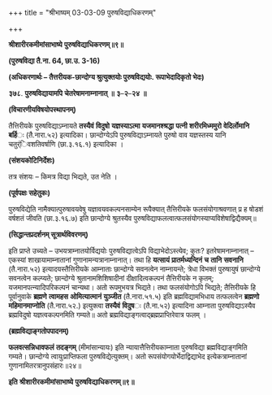 +++
title = "श्रीभाष्यम् 03-03-09 पुरुषविद्याधिकरणम्"

+++


**श्रीशारीरकमीमांसाभाष्ये** **पुरुषविद्याधिकरणम्॥९॥**

**(पुरुषविद्या तै.ना. 64, छा.उ. 3-16)**

**(अधिकरणार्थः – तैत्तरीयक-छान्दोग्य श्रुत्युक्तयोः पुरुषविद्ययोः. रूपाभेदादिकृतो भेदः)**

**३७८**. **पुरुषविद्यायामपि** **चेतरेषामनाम्नानात्** **॥** **३**–**२**–**२४** **॥**

**(विचारणीयविषयोपस्थापनम्)**

तैत्तिरीयके पुरुषविद्याऽम्नायते **तस्यैवं** **विदुषो** **यज्ञस्याऽत्मा** **यजमानश्श्रद्धा** **पत्नी** **शरीरमिध्ममुरो** **वेदिर्लोमानि** **बर्हि**ः (तै.नारा.५२) इत्यादिका। छान्दोग्येऽपि पुरुषविद्याऽम्नायते पुरुषो वाव यज्ञस्तस्य यानि चतुर्ंिवशतिवर्षाणि (छा.३.१६.१) इत्यादिका ।

**(संशयकोटिनिर्देशः)**

तत्र संशयः – किमत्र विद्या भिद्यते, उत नेति ।

**(पूर्वपक्षः सहेतुकः)**

पुरुषविद्येति नामैक्यात्पुरुषावयवेषु यज्ञावयवकल्पनसाम्येन रूपैक्यात् तैत्तिरीयके फलसंयोगाश्रवणात् प्र ह षोडशं वर्षशतं जीवति (छा.३.१६.७) इति छान्दोग्ये श्रुतस्यैव पुरुषविद्याफलत्वात्फलसंयोगस्याप्यविशेषाद्विद्यैक्यम्॥

**(सिद्धान्तप्रदर्शनम् सूत्रार्थविवरणम्)**

इति प्राप्ते उच्यते – उभयत्राम्नातयोर्विद्ययोः पुरुषविद्यात्वेऽपि विद्याभेदोऽस्त्येव; कुतः? इतरेषामनाम्नानात् – एकस्यां शाखायामाम्नातानां गुणानामन्यत्रानाम्नानात्। तथा हि **यत्सायं** **प्रातर्मध्यन्दिनं** **च** **तानि** **सवनानि** (तै.नारा.५२) इत्यादयस्तैत्तिरीयके आम्नाताः छान्दोग्ये सवनत्वेन नाम्नायन्ते; त्रेधा विभक्तं पुरुषायुषं छान्दोग्ये सवनत्वेन कल्प्यते; छान्दोग्ये श्रुतानामशिशिषादीनां दीक्षादित्वकल्पनं तैत्तिरीयके न कृतम्; यजमानपत्न्यादिपरिकल्पनं चान्यथा। अतो रूपमुभयत्र भिद्यते। तथा फलसंयोगोऽपि भिद्यते; तैत्तिरीयके हि पूर्वानुवाके
**ब्रह्मणे** **त्वामहस** **ओमित्यात्मानं** **युञ्जीत** (तै.नारा.५१.५) इति ब्रह्मविद्यामभिधाय तत्फलत्वेन **ब्रह्मणो** **महिमानमाप्नोति** (तै.नारा.५२.) इत्युक्त्वा **तस्यैवं** **विदुष**ः (तै.ना.५२) इत्यादिना आम्नाता पुरुषविद्याऽस्यैव ब्रह्मविदुषो यज्ञत्वकल्पनमिति गम्यते॥ अतो ब्रह्मविद्याङ्गत्वाद्ब्रह्मप्राप्तिरेवात्र फलम् ।

**(ब्रह्मविद्याङ्गतोपपादनम्)**

**फलवत्सन्निधावफलं** **तदङ्गम्** (मीमांसान्यायः) इति न्यायात्तैत्तिरीयकाम्नाता पुरुषविद्या ब्रह्मविद्याङ्गमिति गम्यते। छान्दोग्ये त्वायुःप्राप्तिफला पुरुषविद्येत्युक्तम्। अतो रूपसंयोगयोर्भेदाद्विद्याभेद इत्येकत्राम्नातानां गुणानामितरत्रानुपसंहारः॥२४॥

**इति** **श्रीशारीरकमीमांसाभाष्ये** **पुरुषविद्याधिकरणम्॥९॥**


